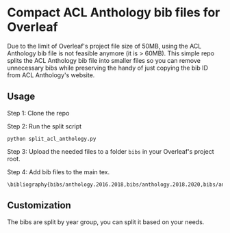 # Compact ACL Anthology bib files for Overleaf

Due to the limit of Overleaf's project file size of 50MB, using the ACL Anthology bib file is not feasible anymore (it is > 60MB).
This simple repo splits the ACL Anthology bib file into smaller files so you can remove unnecessary bibs while preserving the handy of just copying the bib ID from ACL Anthology's website.

## Usage

Step 1: Clone the repo

Step 2: Run the split script

```
python split_acl_anthology.py
```

Step 3: Upload the needed files to a folder ``bibs`` in your Overleaf's project root.

Step 4: Add bib files to the main tex.
```
\bibliography{bibs/anthology.2016.2018,bibs/anthology.2018.2020,bibs/anthology.2020.2022,bibs/anthology.2022.2024,bibs/anthology.2024.2026}
```

## Customization

The bibs are split by year group, you can split it based on your needs.


